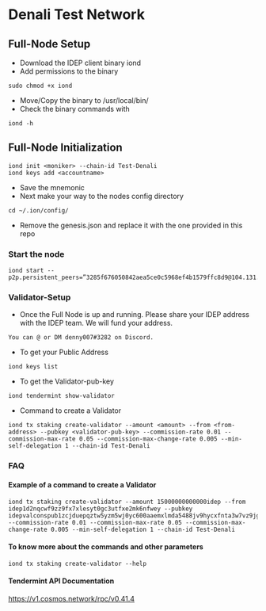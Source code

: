 # Denali Test Network
## Full-Node Setup
- Download the IDEP client binary iond
- Add permissions to the binary
```
sudo chmod +x iond
```
- Move/Copy the binary to /usr/local/bin/
- Check the binary commands with
```
iond -h
```
## Full-Node Initialization
```
iond init <moniker> --chain-id Test-Denali
iond keys add <accountname>
```
- Save the mnemonic
- Next make your way to the nodes config directory
```
cd ~/.ion/config/
```
- Remove the genesis.json and replace it with the one provided in this repo
### Start the node
```
iond start --p2p.persistent_peers=”3285f676050842aea5ce0c5968ef4b1579ffc8d9@104.131.46.133:26656,19f7aa0f2da7e6a01372be459a9c43bec6ac2191@64.225.75.108:26656“
```


### Validator-Setup
- Once the Full Node is up and running. Please share your IDEP address with the IDEP team. We will fund your address.
``` 
You can @ or DM denny007#3282 on Discord.
```
- To get your Public Address
```
iond keys list
```
- To get the Validator-pub-key
```
iond tendermint show-validator
```
- Command to create a Validator
```
iond tx staking create-validator --amount <amount> --from <from-address> --pubkey <validator-pub-key> --commission-rate 0.01 --commission-max-rate 0.05 --commission-max-change-rate 0.005 --min-self-delegation 1 --chain-id Test-Denali
```

### FAQ
#### Example of a command to create a Validator
```
iond tx staking create-validator --amount 15000000000000idep --from idep1d2nqcwf9zz9fx7xlesyt0gc3utfxe2mk6nfwey --pubkey idepvalconspub1zcjduepqztw5yzm5wj0yc600aaemxlmda5488jv9hycxfnta3w7vz9jgpawqc9qnhs --commission-rate 0.01 --commission-max-rate 0.05 --commission-max-change-rate 0.005 --min-self-delegation 1 --chain-id Test-Denali
```

#### To know more about the commands and other parameters
```
iond tx staking create-validator --help
```
#### Tendermint API Documentation
https://v1.cosmos.network/rpc/v0.41.4
